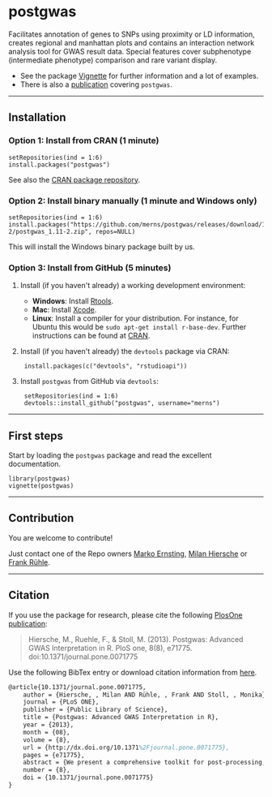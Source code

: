 # postgwas #

Facilitates annotation of genes to SNPs using proximity or LD
information, creates regional and manhattan plots and contains an
interaction network analysis tool for GWAS result data. Special features
cover subphenotype (intermediate phenotype) comparison and rare variant
display.

* See the package [Vignette](inst/doc/postgwas.pdf) for further information and a lot of examples. 
* There is also a [publication](http://www.plosone.org/article/info%3Adoi%2F10.1371%2Fjournal.pone.0071775) covering `postgwas`.

* * *

## Installation ##

### Option 1: Install from CRAN (1 minute) ###

    setRepositories(ind = 1:6)
    install.packages("postgwas")

See also the [CRAN package repository](http://cran.r-project.org/web/packages/postgwas/index.html).


### Option 2: Install binary manually (1 minute and Windows only)

    setRepositories(ind = 1:6)
    install.packages("https://github.com/merns/postgwas/releases/download/1.11-2/postgwas_1.11-2.zip", repos=NULL)

This will install the Windows binary package built by us.

### Option 3: Install from GitHub (5 minutes) ###

1. Install (if you haven't already) a working development environment:
    * **Windows**: Install [Rtools](http://cran.r-project.org/bin/windows/Rtools).
    * **Mac**: Install [Xcode](https://itunes.apple.com/de/app/xcode/id497799835).
    * **Linux**: Install a compiler for your distribution. For instance, for Ubuntu this would be `sudo apt-get install r-base-dev`. Further instructions can be found at [CRAN](http://cran.r-project.org/bin/linux).

2. Install (if you haven't already) the `devtools` package via CRAN:

        install.packages(c("devtools", "rstudioapi"))
  
3. Install `postgwas` from GitHub via `devtools`:

        setRepositories(ind = 1:6)
        devtools::install_github("postgwas", username="merns")
        

* * *

## First steps ##
Start by loading the `postgwas` package and read the excellent documentation.

    library(postgwas)
    vignette(postgwas)
    
* * *

## Contribution ##

You are welcome to contribute!

Just contact one of the Repo owners [Marko Ernsting](https://github.com/merns), [Milan Hiersche](mailto:mihi@uni-muenster.de) or [Frank Rühle](https://www.researchgate.net/profile/Frank_Ruehle).

* * *

## Citation ##

If you use the package for research, please cite the following [PlosOne publication](http://www.plosone.org/article/info%3Adoi%2F10.1371%2Fjournal.pone.0071775):

> Hiersche, M., Ruehle, F., & Stoll, M. (2013). Postgwas: Advanced GWAS 
> Interpretation in R. PloS one, 8(8), e71775. doi:10.1371/journal.pone.0071775

Use the following BibTex entry or download citation information from [here](http://www.plosone.org/article/citationList.action?articleURI=info%3Adoi%2F10.1371%2Fjournal.pone.0071775).
```Latex
@article{10.1371/journal.pone.0071775,
    author = {Hiersche, , Milan AND Rühle, , Frank AND Stoll, , Monika},
    journal = {PLoS ONE},
    publisher = {Public Library of Science},
    title = {Postgwas: Advanced GWAS Interpretation in R},
    year = {2013},
    month = {08},
    volume = {8},
    url = {http://dx.doi.org/10.1371%2Fjournal.pone.0071775},
    pages = {e71775},
    abstract = {We present a comprehensive toolkit for post-processing, visualization and advanced analysis of GWAS results. In the spirit of comparable tools for gene-expression analysis, we attempt to unify and simplify several procedures that are essential for the interpretation of GWAS results. This includes the generation of advanced Manhattan and regional association plots including rare variant display as well as novel interaction network analysis tools for the investigation of systems-biology aspects. Our package supports virtually all model organisms and represents the first cohesive implementation of such tools for the popular language R. Previous software of that range is dispersed over a wide range of platforms and mostly not adaptable for custom work pipelines. We demonstrate the utility of this package by providing an example workflow on a publicly available dataset.},
    number = {8},
    doi = {10.1371/journal.pone.0071775}
}        
```
